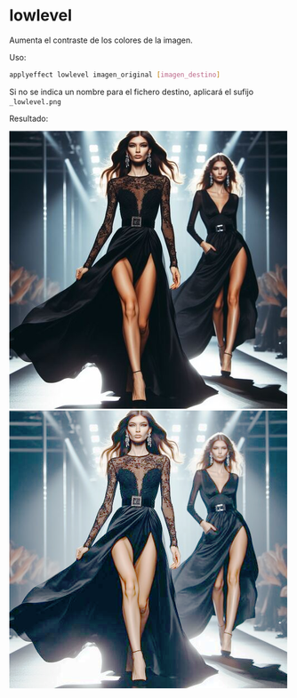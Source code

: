# lowlevel

Aumenta el contraste de los colores de la imagen.

Uso:

``` sh
applyeffect lowlevel imagen_original [imagen_destino]
```

Si no se indica un nombre para el fichero destino, aplicará el sufijo `_lowlevel.png`

Resultado:

![imagen original](../../images/image.jpg)
![lowlevel](../../images/image_lowlevel.png)
